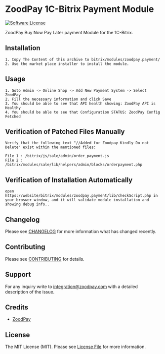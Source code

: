 # ZoodPay 1C-Bitrix Payment Module
[![Software License](https://img.shields.io/badge/license-MIT-brightgreen.svg?style=flat-square)](LICENSE.md)

ZoodPay Buy Now Pay Later payment Module for the 1C-Bitrix.

## Installation

```
1. Copy The Content of this archive to bitrix/modules/zoodpay.payment/
2. Use the market place installer to install the module.
```

## Usage

```
1. Goto Admin -> Online Shop -> Add New Payment System -> Select ZoodPay
2. Fill the necessary information and click Save
3. You should be able to see that API health showing: ZoodPay API is Healthy
4. You should be able to see that Configuration STATUS: ZoodPay Config Fetched
```

## Verification of Patched Files Manually
````
Verify that the following text "//Added for Zoodpay Kindly Do not Delete" exist within the mentioned files:

File 1 : /bitrix/js/sale/admin/order_payment.js
File 2 : /bitrix/modules/sale/lib/helpers/admin/blocks/orderpayment.php
````
## Verification of Installation Automatically
````
open https://website/bitrix/modules/zoodpay.payment/lib/checkScript.php in your broswer window, and it will validate module installation and showing debug info.. 
````
## Changelog
Please see [CHANGELOG](CHANGELOG.md) for more information what has changed recently.

## Contributing
Please see [CONTRIBUTING](CONTRIBUTING.md) for details.

## Support 
For any inquiry write to integration@zoodpay.com with a detailed description of the issue.
## Credits
- [ZoodPay](https://github.com/orientswiss)
## License
The MIT License (MIT). Please see [License File](LICENSE.md) for more information.
